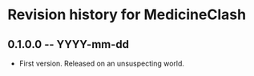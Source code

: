# Revision history for MedicineClash

## 0.1.0.0 -- YYYY-mm-dd

* First version. Released on an unsuspecting world.
